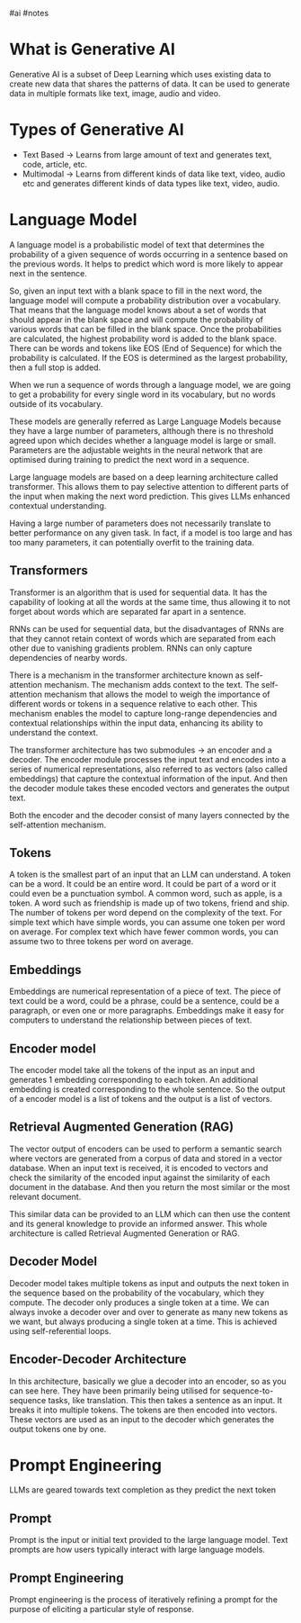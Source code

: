 #ai #notes 

# What is Generative AI

Generative AI is a subset of Deep Learning which uses existing data to create new data that shares the patterns of data. It can be used to generate data in multiple formats like text, image, audio and video.

# Types of Generative AI

- Text Based -> Learns from large amount of text and generates text, code, article, etc.
- Multimodal -> Learns from different kinds of data like text, video, audio etc and generates different kinds of data types like text, video, audio.

# Language Model

A language model is a probabilistic model of text that determines the probability of a given sequence of words occurring in a sentence based on the previous words. It helps to predict which word is more likely to appear next in the sentence.

So, given an input text with a blank space to fill in the next word, the language model will compute a probability distribution over a vocabulary. That means that the language model knows about a set of words that should appear in the blank space and will compute the probability of various words that can be filled in the blank space. Once the probabilities are calculated, the highest probability word is added to the blank space. There can be words and tokens like EOS (End of Sequence) for which the probability is calculated. If the EOS is determined as the largest probability, then a full stop is added.

When we run a sequence of words through a language model, we are going to get a probability for every single word in its vocabulary, but no words outside of its vocabulary.

These models are generally referred as Large Language Models because they have a large number of parameters, although there is no threshold agreed upon which decides whether a language model is large or small. Parameters are the adjustable weights in the neural network that are optimised during training to predict the next word in a sequence.

Large language models are based on a deep learning architecture called transformer. This allows them to pay selective attention to different parts of the input when making the next word prediction. This gives LLMs enhanced contextual understanding.

Having a large number of parameters does not necessarily translate to better performance on any given task. In fact, if a model is too large and has too many parameters, it can potentially overfit to the training data.

## Transformers

Transformer is an algorithm that is used for sequential data. It has the capability of looking at all the words at the same time, thus allowing it to not forget about words which are separated far apart in a sentence.

RNNs can be used for sequential data, but the disadvantages of RNNs are that they cannot retain context of words which are separated from each other due to vanishing gradients problem. RNNs can only capture dependencies of nearby words.

There is a mechanism in the transformer architecture known as self-attention mechanism. The mechanism adds context to the text. The self-attention mechanism that allows the model to weigh the importance of different words or tokens in a sequence relative to each other. This mechanism enables the model to capture long-range dependencies and contextual relationships within the input data, enhancing its ability to understand the context.

The transformer architecture has two submodules -> an encoder and a decoder. The encoder module processes the input text and encodes into a series of numerical representations, also referred to as vectors (also called embeddings) that capture the contextual information of the input. And then the decoder module takes these encoded vectors and generates the output text.

Both the encoder and the decoder consist of many layers connected by the self-attention mechanism.

## Tokens

A token is the smallest part of an input that an LLM can understand. A token can be a word. It could be an entire word. It could be part of a word or it could even be a punctuation symbol. A common word, such as apple, is a token. A word such as friendship is made up of two tokens, friend and ship. The number of tokens per word depend on the complexity of the text. For simple text which have simple words, you can assume one token per word on average. For complex text which have fewer common words, you can assume two to three tokens per word on average.

## Embeddings

Embeddings are numerical representation of a piece of text. The piece of text could be a word, could be a phrase, could be a sentence, could be a paragraph, or even one or more paragraphs. Embeddings make it easy for computers to understand the relationship between pieces of text.

## Encoder model

The encoder model take all the tokens of the input as an input and generates 1 embedding corresponding to each token. An additional embedding is created corresponding to the whole sentence. So the output of a encoder model is a list of tokens and the output is a list of vectors.

## Retrieval Augmented Generation (RAG)

The vector output of encoders can be used to perform a semantic search where vectors are generated from a corpus of data and stored in a vector database. When an input text is received, it is encoded to vectors and check the similarity of the encoded input against the similarity of each document in the database. And then you return the most similar or the most relevant document.

This similar data can be provided to an LLM which can then use the content and its general knowledge to provide an informed answer. This whole architecture is called Retrieval Augmented Generation or RAG.

## Decoder Model

Decoder model takes multiple tokens as input and outputs the next token in the sequence based on the probability of the vocabulary, which they compute. The decoder only produces a single token at a time. We can always invoke a decoder over and over to generate as many new tokens as we want, but always producing a single token at a time. This is achieved using self-referential loops.

## Encoder-Decoder Architecture

In this architecture, basically we glue a decoder into an encoder, so as you can see here. They have been primarily being utilised for sequence-to-sequence tasks, like translation. This then takes a sentence as an input. It breaks it into multiple tokens. The tokens are then encoded into vectors. These vectors are used as an input to the decoder which generates the output tokens one by one.

# Prompt Engineering

LLMs are geared towards text completion as they predict the next token

## Prompt

Prompt is the input or initial text provided to the large language model. Text prompts are how users typically interact with large language models.

## Prompt Engineering

Prompt engineering is the process of iteratively refining a prompt for the purpose of eliciting a particular style of response.